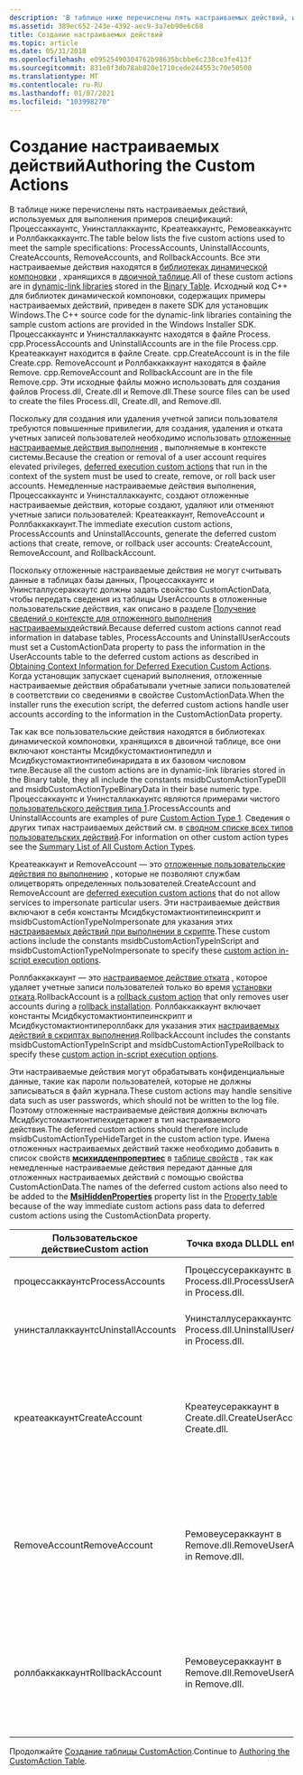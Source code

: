 ```yaml
---
description: 'В таблице ниже перечислены пять настраиваемых действий, используемых для выполнения примеров спецификаций: Процессаккаунтс, Унинсталлаккаунтс, Креатеаккаунтс, Ремовеаккаунтс и Роллбаккаккаунтс.'
ms.assetid: 389ec652-243e-4392-aec9-3a7eb90e6c68
title: Создание настраиваемых действий
ms.topic: article
ms.date: 05/31/2018
ms.openlocfilehash: e09525490304762b98635bcbbe6c238ce3fe413f
ms.sourcegitcommit: 831e8f3db78ab820e1710cede244553c70e50500
ms.translationtype: MT
ms.contentlocale: ru-RU
ms.lasthandoff: 01/07/2021
ms.locfileid: "103998270"
---
```

# <a name="authoring-the-custom-actions"></a><span data-ttu-id="5a1bf-103">Создание настраиваемых действий</span><span class="sxs-lookup"><span data-stu-id="5a1bf-103">Authoring the Custom Actions</span></span>

<span data-ttu-id="5a1bf-104">В таблице ниже перечислены пять настраиваемых действий, используемых для выполнения примеров спецификаций: Процессаккаунтс, Унинсталлаккаунтс, Креатеаккаунтс, Ремовеаккаунтс и Роллбаккаккаунтс.</span><span class="sxs-lookup"><span data-stu-id="5a1bf-104">The table below lists the five custom actions used to meet the sample specifications: ProcessAccounts, UninstallAccounts, CreateAccounts, RemoveAccounts, and RollbackAccounts.</span></span> <span data-ttu-id="5a1bf-105">Все эти настраиваемые действия находятся в [библиотеках динамической компоновки](dynamic-link-libraries.md) , хранящихся в [двоичной таблице](binary-table.md).</span><span class="sxs-lookup"><span data-stu-id="5a1bf-105">All of these custom actions are in [dynamic-link libraries](dynamic-link-libraries.md) stored in the [Binary Table](binary-table.md).</span></span> <span data-ttu-id="5a1bf-106">Исходный код C++ для библиотек динамической компоновки, содержащих примеры настраиваемых действий, приведен в пакете SDK для установщик Windows.</span><span class="sxs-lookup"><span data-stu-id="5a1bf-106">The C++ source code for the dynamic-link libraries containing the sample custom actions are provided in the Windows Installer SDK.</span></span> <span data-ttu-id="5a1bf-107">Процессаккаунтс и Унинсталлаккаунтс находятся в файле Process. cpp.</span><span class="sxs-lookup"><span data-stu-id="5a1bf-107">ProcessAccounts and UninstallAccounts are in the file Process.cpp.</span></span> <span data-ttu-id="5a1bf-108">Креатеаккаунт находится в файле Create. cpp.</span><span class="sxs-lookup"><span data-stu-id="5a1bf-108">CreateAccount is in the file Create.cpp.</span></span> <span data-ttu-id="5a1bf-109">RemoveAccount и Роллбаккаккаунт находятся в файле Remove. cpp.</span><span class="sxs-lookup"><span data-stu-id="5a1bf-109">RemoveAccount and RollbackAccount are in the file Remove.cpp.</span></span> <span data-ttu-id="5a1bf-110">Эти исходные файлы можно использовать для создания файлов Process.dll, Create.dll и Remove.dll.</span><span class="sxs-lookup"><span data-stu-id="5a1bf-110">These source files can be used to create the files Process.dll, Create.dll, and Remove.dll.</span></span>

<span data-ttu-id="5a1bf-111">Поскольку для создания или удаления учетной записи пользователя требуются повышенные привилегии, для создания, удаления и отката учетных записей пользователей необходимо использовать [отложенные настраиваемые действия выполнения](deferred-execution-custom-actions.md) , выполняемые в контексте системы.</span><span class="sxs-lookup"><span data-stu-id="5a1bf-111">Because the creation or removal of a user account requires elevated privileges, [deferred execution custom actions](deferred-execution-custom-actions.md) that run in the context of the system must be used to create, remove, or roll back user accounts.</span></span> <span data-ttu-id="5a1bf-112">Немедленные настраиваемые действия выполнения, Процессаккаунтс и Унинсталлаккаунтс, создают отложенные настраиваемые действия, которые создают, удаляют или отменяют учетные записи пользователей: Креатеаккаунт, RemoveAccount и Роллбаккаккаунт.</span><span class="sxs-lookup"><span data-stu-id="5a1bf-112">The immediate execution custom actions, ProcessAccounts and UninstallAccounts, generate the deferred custom actions that create, remove, or rollback user accounts: CreateAccount, RemoveAccount, and RollbackAccount.</span></span>

<span data-ttu-id="5a1bf-113">Поскольку отложенные настраиваемые действия не могут считывать данные в таблицах базы данных, Процессаккаунтс и Унинсталлусераккаутс должны задать свойство CustomActionData, чтобы передать сведения из таблицы UserAccounts в отложенные пользовательские действия, как описано в разделе [Получение сведений о контексте для отложенного выполнения настраиваемых](obtaining-context-information-for-deferred-execution-custom-actions.md)действий.</span><span class="sxs-lookup"><span data-stu-id="5a1bf-113">Because deferred custom actions cannot read information in database tables, ProcessAccounts and UninstallUserAccouts must set a CustomActionData property to pass the information in the UserAccounts table to the deferred custom actions as described in [Obtaining Context Information for Deferred Execution Custom Actions](obtaining-context-information-for-deferred-execution-custom-actions.md).</span></span> <span data-ttu-id="5a1bf-114">Когда установщик запускает сценарий выполнения, отложенные настраиваемые действия обрабатывали учетные записи пользователей в соответствии со сведениями в свойстве CustomActionData.</span><span class="sxs-lookup"><span data-stu-id="5a1bf-114">When the installer runs the execution script, the deferred custom actions handle user accounts according to the information in the CustomActionData property.</span></span>

<span data-ttu-id="5a1bf-115">Так как все пользовательские действия находятся в библиотеках динамической компоновки, хранящихся в двоичной таблице, все они включают константы Мсидбкустомактионтипедлл и Мсидбкустомактионтипебинаридата в их базовом числовом типе.</span><span class="sxs-lookup"><span data-stu-id="5a1bf-115">Because all the custom actions are in dynamic-link libraries stored in the Binary table, they all include the constants msidbCustomActionTypeDll and msidbCustomActionTypeBinaryData in their base numeric type.</span></span> <span data-ttu-id="5a1bf-116">Процессаккаунтс и Унинсталлаккаунтс являются примерами чистого [пользовательского действия типа 1](custom-action-type-1.md).</span><span class="sxs-lookup"><span data-stu-id="5a1bf-116">ProcessAccounts and UninstallAccounts are examples of pure [Custom Action Type 1](custom-action-type-1.md).</span></span> <span data-ttu-id="5a1bf-117">Сведения о других типах настраиваемых действий см. в [сводном списке всех типов пользовательских действий](summary-list-of-all-custom-action-types.md).</span><span class="sxs-lookup"><span data-stu-id="5a1bf-117">For information on other custom action types see the [Summary List of All Custom Action Types](summary-list-of-all-custom-action-types.md).</span></span>

<span data-ttu-id="5a1bf-118">Креатеаккаунт и RemoveAccount — это [отложенные пользовательские действия по выполнению](deferred-execution-custom-actions.md) , которые не позволяют службам олицетворять определенных пользователей.</span><span class="sxs-lookup"><span data-stu-id="5a1bf-118">CreateAccount and RemoveAccount are [deferred execution custom actions](deferred-execution-custom-actions.md) that do not allow services to impersonate particular users.</span></span> <span data-ttu-id="5a1bf-119">Эти настраиваемые действия включают в себя константы Мсидбкустомактионтипеинскрипт и msidbCustomActionTypeNoImpersonate для указания этих [настраиваемых действий при выполнении в скрипте](custom-action-in-script-execution-options.md).</span><span class="sxs-lookup"><span data-stu-id="5a1bf-119">These custom actions include the constants msidbCustomActionTypeInScript and msidbCustomActionTypeNoImpersonate to specify these [custom action in-script execution options](custom-action-in-script-execution-options.md).</span></span>

<span data-ttu-id="5a1bf-120">Роллбаккаккаунт — это [настраиваемое действие отката](rollback-custom-actions.md) , которое удаляет учетные записи пользователей только во время [установки отката](rollback-installation.md).</span><span class="sxs-lookup"><span data-stu-id="5a1bf-120">RollbackAccount is a [rollback custom action](rollback-custom-actions.md) that only removes user accounts during a [rollback installation](rollback-installation.md).</span></span> <span data-ttu-id="5a1bf-121">Роллбаккаккаунт включает константы Мсидбкустомактионтипеинскрипт и Мсидбкустомактионтипероллбакк для указания этих [настраиваемых действий в скриптах выполнения](custom-action-in-script-execution-options.md).</span><span class="sxs-lookup"><span data-stu-id="5a1bf-121">RollbackAccount includes the constants msidbCustomActionTypeInScript and msidbCustomActionTypeRollback to specify these [custom action in-script execution options](custom-action-in-script-execution-options.md).</span></span>

<span data-ttu-id="5a1bf-122">Эти настраиваемые действия могут обрабатывать конфиденциальные данные, такие как пароли пользователей, которые не должны записываться в файл журнала.</span><span class="sxs-lookup"><span data-stu-id="5a1bf-122">These custom actions may handle sensitive data such as user passwords, which should not be written to the log file.</span></span> <span data-ttu-id="5a1bf-123">Поэтому отложенные настраиваемые действия должны включать Мсидбкустомактионтипехидетаржет в тип настраиваемого действия.</span><span class="sxs-lookup"><span data-stu-id="5a1bf-123">The deferred custom actions should therefore include msidbCustomActionTypeHideTarget in the custom action type.</span></span> <span data-ttu-id="5a1bf-124">Имена отложенных настраиваемых действий также необходимо добавить в список свойств [**мсихидденпропертиес**](msihiddenproperties.md) в [таблице свойств](property-table.md) , так как немедленные настраиваемые действия передают данные для отложенных настраиваемых действий с помощью свойства CustomActionData.</span><span class="sxs-lookup"><span data-stu-id="5a1bf-124">The names of the deferred custom actions also need to be added to the [**MsiHiddenProperties**](msihiddenproperties.md) property list in the [Property table](property-table.md) because of the way immediate custom actions pass data to deferred custom actions using the CustomActionData property.</span></span>



| <span data-ttu-id="5a1bf-125">Пользовательское действие</span><span class="sxs-lookup"><span data-stu-id="5a1bf-125">Custom action</span></span>     | <span data-ttu-id="5a1bf-126">Точка входа DLL</span><span class="sxs-lookup"><span data-stu-id="5a1bf-126">DLL entry point</span></span>                       | <span data-ttu-id="5a1bf-127">Тип настраиваемого действия</span><span class="sxs-lookup"><span data-stu-id="5a1bf-127">Custom action type</span></span>                                                                                                                                                         |
|-------------------|---------------------------------------|----------------------------------------------------------------------------------------------------------------------------------------------------------------------------|
| <span data-ttu-id="5a1bf-128">процессаккаунтс</span><span class="sxs-lookup"><span data-stu-id="5a1bf-128">ProcessAccounts</span></span>   | <span data-ttu-id="5a1bf-129">Процессусераккаунтс в Process.dll.</span><span class="sxs-lookup"><span data-stu-id="5a1bf-129">ProcessUserAccounts in Process.dll.</span></span>   | <span data-ttu-id="5a1bf-130">Мсидбкустомактионтипедлл + Мсидбкустомактионтипебинаридата = 1</span><span class="sxs-lookup"><span data-stu-id="5a1bf-130">msidbCustomActionTypeDll + msidbCustomActionTypeBinaryData = 1</span></span>                                                                                                             |
| <span data-ttu-id="5a1bf-131">унинсталлаккаунтс</span><span class="sxs-lookup"><span data-stu-id="5a1bf-131">UninstallAccounts</span></span> | <span data-ttu-id="5a1bf-132">Унинсталлусераккаунтс в Process.dll.</span><span class="sxs-lookup"><span data-stu-id="5a1bf-132">UninstallUserAccounts in Process.dll.</span></span> | <span data-ttu-id="5a1bf-133">Мсидбкустомактионтипедлл + Мсидбкустомактионтипебинаридата = 1</span><span class="sxs-lookup"><span data-stu-id="5a1bf-133">msidbCustomActionTypeDll + msidbCustomActionTypeBinaryData = 1</span></span>                                                                                                             |
| <span data-ttu-id="5a1bf-134">креатеаккаунт</span><span class="sxs-lookup"><span data-stu-id="5a1bf-134">CreateAccount</span></span>     | <span data-ttu-id="5a1bf-135">Креатеусераккаунт в Create.dll.</span><span class="sxs-lookup"><span data-stu-id="5a1bf-135">CreateUserAccount in Create.dll.</span></span>      | <span data-ttu-id="5a1bf-136">Мсидбкустомактионтипедлл + Мсидбкустомактионтипебинаридата + Мсидбкустомактионтипеинскрипт + msidbCustomActionTypeNoImpersonate + msidbCustomActionTypeHideTarget = 11265.</span><span class="sxs-lookup"><span data-stu-id="5a1bf-136">msidbCustomActionTypeDll + msidbCustomActionTypeBinaryData + msidbCustomActionTypeInScript + msidbCustomActionTypeNoImpersonate + msidbCustomActionTypeHideTarget = 11265.</span></span> |
| <span data-ttu-id="5a1bf-137">RemoveAccount</span><span class="sxs-lookup"><span data-stu-id="5a1bf-137">RemoveAccount</span></span>     | <span data-ttu-id="5a1bf-138">Ремовеусераккаунт в Remove.dll.</span><span class="sxs-lookup"><span data-stu-id="5a1bf-138">RemoveUserAccount in Remove.dll.</span></span>      | <span data-ttu-id="5a1bf-139">Мсидбкустомактионтипедлл + Мсидбкустомактионтипебинаридата + Мсидбкустомактионтипеинскрипт + msidbCustomActionTypeNoImpersonate + msidbCustomActionTypeHideTarget = 11265.</span><span class="sxs-lookup"><span data-stu-id="5a1bf-139">msidbCustomActionTypeDll + msidbCustomActionTypeBinaryData + msidbCustomActionTypeInScript + msidbCustomActionTypeNoImpersonate + msidbCustomActionTypeHideTarget = 11265.</span></span> |
| <span data-ttu-id="5a1bf-140">роллбаккаккаунт</span><span class="sxs-lookup"><span data-stu-id="5a1bf-140">RollbackAccount</span></span>   | <span data-ttu-id="5a1bf-141">Ремовеусераккаунт в Remove.dll.</span><span class="sxs-lookup"><span data-stu-id="5a1bf-141">RemoveUserAccount in Remove.dll.</span></span>      | <span data-ttu-id="5a1bf-142">Мсидбкустомактионтипедлл + Мсидбкустомактионтипебинаридата + Мсидбкустомактионтипеинскрипт + msidbCustomActionTypeRollback + msidbCustomActionTypeHideTarget = 9473.</span><span class="sxs-lookup"><span data-stu-id="5a1bf-142">msidbCustomActionTypeDll + msidbCustomActionTypeBinaryData + msidbCustomActionTypeInScript + msidbCustomActionTypeRollback + msidbCustomActionTypeHideTarget = 9473.</span></span>       |



 

<span data-ttu-id="5a1bf-143">Продолжайте [Создание таблицы CustomAction](authoring-the-customaction-table.md).</span><span class="sxs-lookup"><span data-stu-id="5a1bf-143">Continue to [Authoring the CustomAction Table](authoring-the-customaction-table.md).</span></span>

 

 



